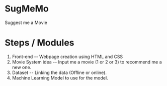 # SugMeMo
Suggest me a Movie  
# Steps / Modules
1. Front-end -- Webpage creation using HTML and CSS  
2. Movie System idea -- Input me a movie (1 or 2 or 3) to recommend me a new one.  
3. Dataset -- Linking the data (Offline or online).  
4. Machine Learning Model to use for the model.   
